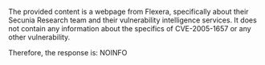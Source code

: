 The provided content is a webpage from Flexera, specifically about their Secunia Research team and their vulnerability intelligence services. It does not contain any information about the specifics of CVE-2005-1657 or any other vulnerability.

Therefore, the response is:
NOINFO